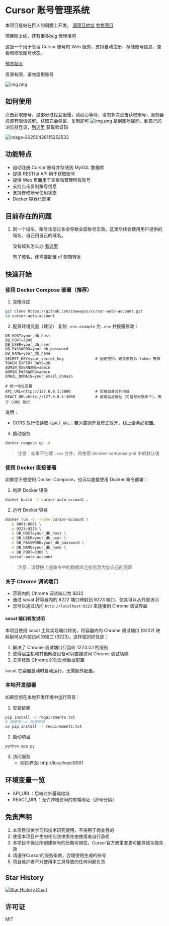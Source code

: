 # Cursor 账号管理系统

本项目是站在巨人的肩膀上开发。 [源项目地址](https://github.com/chengazhen/cursor-auto-free) [参考项目](https://github.com/yeongpin/cursor-free-vip)

项目刚上线，还有很多bug 慢慢填吧

这是一个用于管理 Cursor 账号的 Web 服务，支持自动注册、存储账号信息、查看和修改账号状态。

[预览站点](https://cursor-account.zoowayss.dpdns.org)

资源有限，请勿滥用账号

![img.png](./.assets/image.png)

## 如何使用

点击获取账号，这部分过程会很慢，请耐心等待，请勿多次点击获取账号，服务器资源有限请谅解。获取完会弹窗，复制即可
![img.png](./.assets/image-1745820621145.png)
拿到账号密码，到自己的浏览器登录，[到这里](https://tempmail.plus/en/#!) 获取验证码


![image-20250428115252533](./.assets/image-20250428115252533.png)

## 功能特点

- 自动注册 Cursor 账号并存储到 MySQL 数据库
- 提供 RESTful API 用于获取账号
- 提供 Web 页面用于查看和管理所有账号
- 支持点击复制账号信息
- 支持修改账号使用状态
- Docker 容器化部署

## 目前存在的问题

1. 同一个域名，账号注册过多会导致全部账号实效。这里后续会使用用户提供的域名，自己用自己的域名。

   没有域名怎么办  [看这里](https://linux.do/t/topic/26864)

   有了域名，还需要配置 cf 邮箱转发

## 快速开始

### 使用 Docker Compose 部署（推荐）

1. 克隆仓库
```bash
git clone https://github.com/zoowayss/cursor-auto-account.git
cd cursor-auto-account
```

2. 配置环境变量（建议）
复制 `.env.example` 为 `.env` 并按需修改：
```
DB_HOST=your_db_host
DB_PORT=3306
DB_USER=your_db_user
DB_PASSWORD=your_db_password
DB_NAME=your_db_name
SECRET_KEY=your_secret_key              # 固定密钥，避免重启后 token 失效
TOKEN_EXPIRY_DAYS=30
ADMIN_USERNAME=admin
ADMIN_PASSWORD=admin
EMAIL_DOMAIN=your_email_domain

# 统一地址变量
API_URL=http://127.0.0.1:5000           # 后端自身对外地址
REACT_URL=http://127.0.0.1:3000         # 前端站点地址（可逗号分隔多个），用于 CORS 放行
```

说明：
- CORS 放行仅读取 `REACT_URL`；若为空则开发模式放开，线上请务必配置。

3. 启动服务
```bash
docker-compose up -d
```

> 注意：如果不创建 `.env` 文件，将使用 docker-compose.yml 中的默认值

### 使用 Docker 直接部署

如果您不想使用 Docker Compose，也可以直接使用 Docker 命令部署：

1. 构建 Docker 镜像
```bash
docker build -t cursor-auto-account .
```

2. 运行 Docker 容器
```bash
docker run -d --name cursor-account \
  -p 8001:8001 \
  -p 9223:9223 \
  -e DB_HOST=your_db_host \
  -e DB_USER=your_db_user \
  -e DB_PASSWORD=your_db_password \
  -e DB_NAME=your_db_name \
  -e DB_PORT=3306 \
  cursor-auto-account
```

> 注意：请替换上述命令中的数据库连接信息为您自己的配置

### 关于 Chrome 调试端口

- 容器内的 Chrome 调试端口为 9222
- 通过 socat 将容器内的 9222 端口映射到 9223 端口，使其可以从外部访问
- 您可以通过访问 `http://localhost:9223` 来连接到 Chrome 调试界面

#### socat 端口转发说明

本项目使用 socat 工具实现端口转发，将容器内的 Chrome 调试端口 (9222) 映射到可从外部访问的端口 (9223)。这样做的好处是：

1. 解决了 Chrome 调试端口只监听 127.0.0.1 的限制
2. 使得宿主机和其他网络设备可以直接访问 Chrome 调试功能
3. 无需修改 Chrome 的启动参数或配置

socat 在容器启动时自动运行，无需额外配置。

### 本地开发部署

如果您想在本地开发环境中运行项目：

1. 安装依赖
```bash
pip install -r requirements.txt
# 或使用 uv 加速安装
uv pip install -r requirements.txt
```

2. 启动项目
```bash
python app.py
```

3. 访问服务
   - 网页界面: http://localhost:8001

## 环境变量一览

- API_URL：后端对外基础地址
- REACT_URL：允许跨域访问的前端地址（逗号分隔）

## 免责声明

1. 本项目仅供学习和技术研究使用，不得用于商业目的
2. 使用本项目产生的任何法律责任由使用者自行承担
3. 本项目不保证所创建账号的长期可用性，Cursor官方政策变更可能导致功能失效
4. 请遵守Cursor的服务条款，合理使用生成的账号
5. 项目维护者不对使用本工具导致的任何问题负责
## Star History

[![Star History Chart](https://api.star-history.com/svg?repos=zoowayss/cursor-auto-account&type=Date)](https://www.star-history.com/#zoowayss/cursor-auto-account&Date)
## 许可证

MIT
